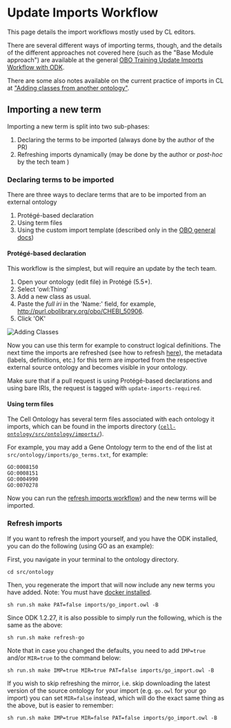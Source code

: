 # Update Imports Workflow

This page details the import workflows mostly used by CL editors. 

There are several different ways of importing terms, though, and the details of the different approaches not covered here (such as the "Base Module approach") are available at the general [OBO Training Update Imports Workflow with ODK](https://oboacademy.github.io/obook/howto/update-import/). 

There are some also notes available on the current practice of imports in CL at ["Adding classes from another ontology"](https://obophenotype.github.io/cell-ontology/Adding_classes_from_another_ontology/).

## Importing a new term

Importing a new term is split into two sub-phases:

1. Declaring the terms to be imported (always done by the author of the PR)
2. Refreshing imports dynamically (may be done by the author or _post-hoc_ by the tech team )

### Declaring terms to be imported
There are three ways to declare terms that are to be imported from an external ontology

1. Protégé-based declaration
2. Using term files
3. Using the custom import template (described only in the [OBO general docs](https://oboacademy.github.io/obook/howto/update-import/))

#### Protégé-based declaration

This workflow is the simplest, but will require an update by the tech team. 

1. Open your ontology (edit file) in Protégé (5.5+).
1. Select 'owl:Thing'
1. Add a new class as usual.
1. Paste the _full iri_ in the 'Name:' field, for example, http://purl.obolibrary.org/obo/CHEBI_50906.
1. Click 'OK'

<img src="https://raw.githubusercontent.com/INCATools/ontology-development-kit/master/docs/img/AddingClasses.png" alt="Adding Classes" />

Now you can use this term for example to construct logical definitions. The next time the imports are refreshed (see how to refresh [here](#refresh-imports)), the metadata (labels, definitions, etc.) for this term are imported from the respective external source ontology and becomes visible in your ontology.

Make sure that if a pull request is using Protégé-based declarations and using bare IRIs, the request is tagged with `update-imports-required`.


#### Using term files

The Cell Ontology has several term files associated with each ontology it imports, which can be found in the imports directory ([`cell-ontology/src/ontology/imports/`](https://github.com/obophenotype/cell-ontology/tree/master/src/ontology/imports)). 

For example, you may add a Gene Ontology term to the end of the list at `src/ontology/imports/go_terms.txt`, for example:

```
GO:0008150
GO:0008151
GO:0004990
GO:0070278
```

Now you can run the [refresh imports workflow](#refresh-imports)) and the new terms will be imported.


### Refresh imports

If you want to refresh the import yourself, and you have the ODK installed, you can do the following (using GO as an example):

First, you navigate in your terminal to the ontology directory. 

```
cd src/ontology
```

Then, you regenerate the import that will now include any new terms you have added. Note: You must have [docker installed](SettingUpDockerForODK.md).

```
sh run.sh make PAT=false imports/go_import.owl -B
```

Since ODK 1.2.27, it is also possible to simply run the following, which is the same as the above:

```
sh run.sh make refresh-go
```

Note that in case you changed the defaults, you need to add `IMP=true` and/or `MIR=true` to the command below:

```
sh run.sh make IMP=true MIR=true PAT=false imports/go_import.owl -B
```

If you wish to skip refreshing the mirror, i.e. skip downloading the latest version of the source ontology for your import (e.g. `go.owl` for your go import) you can set `MIR=false` instead, which will do the exact same thing as the above, but is easier to remember:

```
sh run.sh make IMP=true MIR=false PAT=false imports/go_import.owl -B
```
